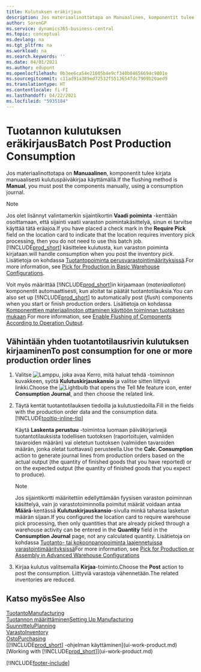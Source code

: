 ```yaml
---
title: Kulutuksen eräkirjaus
description: Jos materiaalinottotapa on Manuaalinen, komponentit tulee kirjata manuaalisesti kulutuspäiväkirjaa käyttämällä.
author: SorenGP
ms.service: dynamics365-business-central
ms.topic: conceptual
ms.devlang: na
ms.tgt_pltfrm: na
ms.workload: na
ms.search.keywords: ''
ms.date: 04/01/2021
ms.author: edupont
ms.openlocfilehash: 0b3ee6ca54e21605b4e9cf340b04656694c9801e
ms.sourcegitcommit: c11ad91a389ed72532f5513654fdc7909b20aed9
ms.translationtype: HT
ms.contentlocale: fi-FI
ms.lasthandoff: 04/22/2021
ms.locfileid: "5935184"
---
```

# <a name="batch-post-production-consumption"></a><span data-ttu-id="a4388-103">Tuotannon kulutuksen eräkirjaus</span><span class="sxs-lookup"><span data-stu-id="a4388-103">Batch Post Production Consumption</span></span>

<span data-ttu-id="a4388-104">Jos materiaalinottotapa on **Manuaalinen**, komponentit tulee kirjata manuaalisesti kulutuspäiväkirjaa käyttämällä.</span><span class="sxs-lookup"><span data-stu-id="a4388-104">If the flushing method is **Manual**, you must post the components manually, using a consumption journal.</span></span>  

>[!NOTE]
> <span data-ttu-id="a4388-105">Jos olet lisännyt valintamerkin sijaintikortin **Vaadi poiminta** -kenttään osoittamaan, että sijainti vaatii varaston poimintakäsittelyä, sinun ei tarvitse käyttää tätä eräajoa.</span><span class="sxs-lookup"><span data-stu-id="a4388-105">If you have placed a check mark in the **Require Pick** field on the location card to indicate that the location requires inventory pick processing, then you do not need to use this batch job.</span></span> [!INCLUDE[prod_short](includes/prod_short.md)] <span data-ttu-id="a4388-106">käsittelee kulutusta, kun varaston poiminta kirjataan.</span><span class="sxs-lookup"><span data-stu-id="a4388-106">will handle consumption when you post the inventory pick.</span></span> <span data-ttu-id="a4388-107">Lisätietoja on kohdassa [Tuotantopoiminta perusvarastointimäärityksissä](warehouse-how-to-pick-for-production.md#pick-for-production-in-basic-warehouse-configurations).</span><span class="sxs-lookup"><span data-stu-id="a4388-107">For more information, see [Pick for Production in Basic Warehouse Configurations](warehouse-how-to-pick-for-production.md#pick-for-production-in-basic-warehouse-configurations).</span></span>  

<span data-ttu-id="a4388-108">Voit myös määrittää [!INCLUDE[prod_short](includes/prod_short.md)]in kirjaamaan (*materiaalioton*) komponentit automaattisesti, kun aloitat tai päätät tuotantotilauksia.</span><span class="sxs-lookup"><span data-stu-id="a4388-108">You can also set up [!INCLUDE[prod_short](includes/prod_short.md)] to automatically post (*flush*) components when you start or finish production orders.</span></span> <span data-ttu-id="a4388-109">Lisätietoja on kohdassa [Komponenttien materiaalinoton ottaminen käyttöön toiminnan tuotoksen mukaan](production-how-to-flush-components-according-to-operation-output.md).</span><span class="sxs-lookup"><span data-stu-id="a4388-109">For more information, see [Enable Flushing of Components According to Operation Output](production-how-to-flush-components-according-to-operation-output.md).</span></span>

## <a name="to-post-consumption-for-one-or-more-production-order-lines"></a><span data-ttu-id="a4388-110">Vähintään yhden tuotantotilausrivin kulutuksen kirjaaminen</span><span class="sxs-lookup"><span data-stu-id="a4388-110">To post consumption for one or more production order lines</span></span>

1. <span data-ttu-id="a4388-111">Valitse ![Lamppu, joka avaa Kerro, mitä haluat tehdä -toiminnon](media/ui-search/search_small.png "Kerro, mitä haluat tehdä") kuvakkeen, syötä **Kulutuskirjauskansio** ja valitse sitten liittyvä linkki.</span><span class="sxs-lookup"><span data-stu-id="a4388-111">Choose the ![Lightbulb that opens the Tell Me feature](media/ui-search/search_small.png "Tell me what you want to do") icon, enter **Consumption Journal**, and then choose the related link.</span></span>  
2. <span data-ttu-id="a4388-112">Täytä kentät tuotantotilauksen tiedoilla ja kulutustiedoilla.</span><span class="sxs-lookup"><span data-stu-id="a4388-112">Fill in the fields with the production order data and the consumption data.</span></span> [!INCLUDE[tooltip-inline-tip](includes/tooltip-inline-tip_md.md)]  

    <span data-ttu-id="a4388-113">Käytä **Laskenta perustuu** -toimintoa luomaan päiväkirjarivejä tuotantotilauksista todellisen tuotoksen (raportoitujen, valmiiden tavaroiden määrän) vai oletetun tuotoksen (valmiiden tavaroiden määrän, jonka oletat tuottavasi) perusteella.</span><span class="sxs-lookup"><span data-stu-id="a4388-113">Use the **Calc. Consumption** action to generate journal lines from production orders based on the actual output (the quantity of finished goods that you have reported) or on the expected output (the quantity of finished goods that you expect to produce).</span></span>

    > [!NOTE]
    > <span data-ttu-id="a4388-114">Jos sijaintikortti määritettiin edellyttämään fyysisen varaston poiminnan käsittelyä, vain jo varastotoiminnolla poimitut määrät voidaan antaa **Määrä**-kentässä **Kulutuskirjauskansio**-sivulla minkä tahansa lasketun määrän sijaan.</span><span class="sxs-lookup"><span data-stu-id="a4388-114">If you configured the location card to require warehouse pick processing, then only quantities that are already picked through a warehouse activity can be entered in the **Quantity** field in the **Consumption Journal** page, not any calculated quantity.</span></span> <span data-ttu-id="a4388-115">Lisätietoja on kohdassa [Tuotanto- tai kokoonpanopoiminta laajennetuissa varastointimäärityksissä](warehouse-how-to-pick-for-internal-operations-in-advanced-warehousing.md)</span><span class="sxs-lookup"><span data-stu-id="a4388-115">For more information, see [Pick for Production or Assembly in Advanced Warehouse Configurations](warehouse-how-to-pick-for-internal-operations-in-advanced-warehousing.md)</span></span>

3. <span data-ttu-id="a4388-116">Kirjaa kulutus valitsemalla **Kirjaa**-toiminto.</span><span class="sxs-lookup"><span data-stu-id="a4388-116">Choose the **Post** action to post the consumption.</span></span> <span data-ttu-id="a4388-117">Liittyviä varastoja vähennetään.</span><span class="sxs-lookup"><span data-stu-id="a4388-117">The related inventories are reduced.</span></span>

## <a name="see-also"></a><span data-ttu-id="a4388-118">Katso myös</span><span class="sxs-lookup"><span data-stu-id="a4388-118">See Also</span></span>

[<span data-ttu-id="a4388-119">Tuotanto</span><span class="sxs-lookup"><span data-stu-id="a4388-119">Manufacturing</span></span>](production-manage-manufacturing.md)  
[<span data-ttu-id="a4388-120">Tuotannon määrittäminen</span><span class="sxs-lookup"><span data-stu-id="a4388-120">Setting Up Manufacturing</span></span>](production-configure-production-processes.md)  
[<span data-ttu-id="a4388-121">Suunnittelu</span><span class="sxs-lookup"><span data-stu-id="a4388-121">Planning</span></span>](production-planning.md)  
[<span data-ttu-id="a4388-122">Varasto</span><span class="sxs-lookup"><span data-stu-id="a4388-122">Inventory</span></span>](inventory-manage-inventory.md)  
[<span data-ttu-id="a4388-123">Osto</span><span class="sxs-lookup"><span data-stu-id="a4388-123">Purchasing</span></span>](purchasing-manage-purchasing.md)  
<span data-ttu-id="a4388-124">[[!INCLUDE[prod_short](includes/prod_short.md)] -ohjelman käyttäminen](ui-work-product.md)</span><span class="sxs-lookup"><span data-stu-id="a4388-124">[Working with [!INCLUDE[prod_short](includes/prod_short.md)]](ui-work-product.md)</span></span>  

[!INCLUDE[footer-include](includes/footer-banner.md)]
